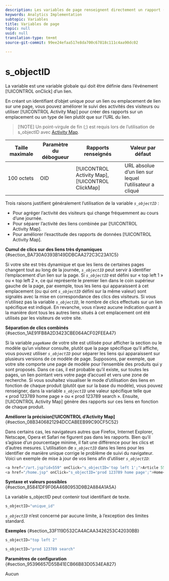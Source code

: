 ```yaml
---
description: Les variables de page renseignent directement un rapport (pageName, props de liste, variables de liste, etc.).
keywords: Analytics Implementation
subtopic: Variables
title: Variables de page
topic: null
uuid: null
translation-type: tm+mt
source-git-commit: 99ee24efaa517e8da700c67818c111c4aa90dc02

---
```



# s_objectID

La variable  est une variable globale qui doit être définie dans l’événement [!UICONTROL onClick] d’un lien.


<!-- 

s_objectID.xml

 -->

En créant un identifiant d’objet unique pour un lien ou emplacement de lien sur une page, vous pouvez améliorer le suivi des activités des visiteurs ou utiliser [!UICONTROL Activity Map] pour créer des rapports sur un emplacement ou un type de lien plutôt que sur l’URL du lien.

> [!NOTE] Un point-virgule de fin (;) est requis lors de l’utilisation de s_objectID avec [Activity Map](https://marketing.adobe.com/resources/help/en_US/analytics/activitymap/activitymap-link-tracking-use-case.html).

| Taille maximale | Paramètre du débogueur | Rapports renseignés | Valeur par défaut |
|---|---|---|---|
| 100 octets | OID | [!UICONTROL Activity Map], [!UICONTROL ClickMap] | URL absolue d’un lien sur lequel l’utilisateur a cliqué |

Trois raisons justifient généralement l’utilisation de la variable *`s_objectID`* :

* Pour agréger l’activité des visiteurs qui change fréquemment au cours d’une journée.
* Pour séparer l’activité des liens combinée par [!UICONTROL Activity Map].
* Pour améliorer l’exactitude des rapports de données [!UICONTROL Activity Map].

**Cumul de clics sur des liens très dynamiques** {#section_BA730A0393B149DDBCAA272C3C23A1C5}

Si votre site est très dynamique et que les liens de certaines pages changent tout au long de la journée, *`s_objectID`* peut servir à identifier l’emplacement d’un lien sur la page. Si *`s_objectID`* est défini sur « top left 1 » ou « top left 2 », ce qui représente le premier lien dans le coin supérieur gauche de la page, par exemple, tous les liens qui apparaissent à cet emplacement (ou qui ont *`s_objectID`* défini sur la même valeur) sont signalés avec la mise en correspondance des clics des visiteurs. Si vous n’utilisez pas la variable *`s_objectID`*, le nombre de clics effectués sur un lien spécifique est indiqué. En revanche, vous n’avez aucune indication quant à la manière dont tous les autres liens situés à cet emplacement ont été utilisés par les visiteurs de votre site.

**Séparation de clics combinés** {#section_1AE91FB8A2D3423CBE064ACF02FEEA47}

Si la variable *`pageName`* de votre site est utilisée pour afficher la section ou le modèle qu’un visiteur consulte, plutôt que la page spécifique qu’il affiche, vous pouvez utiliser *`s_objectID`* pour séparer les liens qui apparaissent sur plusieurs versions de ce modèle de page. Supposons, par exemple, que votre site comporte une page de modèle pour l’ensemble des produits qui y sont proposés. Dans ce cas, il est probable qu’il existe, sur toutes les pages, un lien pointant vers votre page d’accueil et vers une zone de recherche. Si vous souhaitez visualiser le mode d’utilisation des liens en fonction de chaque produit (plutôt que sur la base du modèle), vous pouvez renseigner, dans la variable *`s_objectID`* une valeur spécifique telle que « prod 123789 home page » ou « prod 123789 search ». Ensuite, [!UICONTROL Activity Map] génère des rapports sur ces liens en fonction de chaque produit.

**Améliorer la précision[!UICONTROL d’Activity Map]** {#section_08B3406821294DCCABEEB99C90CF5C52}

Dans certains cas, les navigateurs autres que Firefox, Internet Explorer, Netscape, Opera et Safari ne figurent pas dans les rapports. Bien qu’il s’agisse d’un pourcentage minime, il fait une différence pour les clics et d’autres mesures. L’utilisation de *`s_objectID`* dans les liens pour les identifier de manière unique corrige le problème de suivi du navigateur. Voici un exemple de mise à jour de vos liens afin d’utiliser *`s_objectID`*:

```js
<a href="/art.jsp?id=559" onClick="s_objectID='top left 1';">Article 559</a> 
<a href="/home.jsp" onClick="s_objectID='prod 123789 home page';">Home</a> 
```

**Syntaxe et valeurs possibles** {#section_85841DF9F06A4680953D9B2A884A1A5A}

La variable s_objectID peut contenir tout identifiant de texte.

```js
s_objectID="unique_id" 
```

*`s_objectID`* n’est concerné par aucune limite, à l’exception des limites standard.

**Exemples** {#section_33F119D532CA4ACAA3426253C42030BB}

```js
s_objectID="top left 2" 
```

```js
s_objectID="prod 123789 search"
```

**Paramètres de configuration** {#section_95396657D55B41ECB66B83D0534EA827}

Aucun
